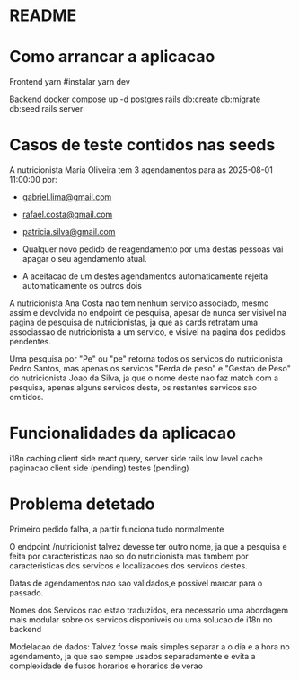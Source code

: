 # README

# Como arrancar a aplicacao

Frontend
yarn #instalar
yarn dev

Backend
docker compose up -d postgres
rails db:create db:migrate db:seed
rails server

# Casos de teste contidos nas seeds

A nutricionista Maria Oliveira tem 3 agendamentos para as 2025-08-01 11:00:00 por:

- gabriel.lima@gmail.com
- rafael.costa@gmail.com
- patricia.silva@gmail.com

- Qualquer novo pedido de reagendamento por uma destas pessoas vai apagar o seu agendamento atual.
- A aceitacao de um destes agendamentos automaticamente rejeita automaticamente os outros dois

A nutricionista Ana Costa nao tem nenhum servico associado, mesmo assim e devolvida no endpoint de pesquisa, apesar de nunca ser visivel
na pagina de pesquisa de nutricionistas, ja que as cards retratam uma associassao de nutricionista a um servico, e visivel na pagina dos pedidos pendentes.

Uma pesquisa por "Pe" ou "pe" retorna todos os servicos do nutricionista Pedro Santos,
mas apenas os servicos "Perda de peso" e "Gestao de Peso" do nutricionista Joao da Silva,
ja que o nome deste nao faz match com a pesquisa, apenas alguns servicos deste, os restantes servicos sao omitidos.

# Funcionalidades da aplicacao

i18n
caching client side react query, server side rails low level cache
paginacao client side (pending)
testes (pending)

# Problema detetado

Primeiro pedido falha, a partir funciona tudo normalmente

O endpoint /nutricionist talvez devesse ter outro nome, ja que a pesquisa e feita por caracteristicas nao so do nutricionista
mas tambem por caracteristicas dos servicos e localizacoes dos servicos destes.

Datas de agendamentos nao sao validados,e possivel marcar para o passado.

Nomes dos Servicos nao estao traduzidos, era necessario uma abordagem mais modular sobre os servicos disponiveis ou
uma solucao de i18n no backend

Modelacao de dados: Talvez fosse mais simples separar a o dia e a hora no agendamento, ja que sao sempre usados separadamente e evita a complexidade de fusos
horarios e horarios de verao
